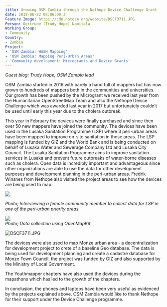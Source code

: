 ```yaml
---
title: Growing OSM Zambia through the Nethope Device Challenge Grant
date: 2018-06-22 08:06:00 Z
Feature Image: https://cdn.hotosm.org/website/DSCF3711.JPG
Person: Gertrude (Trudy Hope) Namitala
Working Group:
- Community
Country:
- Zambia
Project:
- 'OSM Zambia: WASH Mapping'
- 'OSM Zambia: Mapping Peri-Urban Areas'
- 'Community development: Microgrants and Device Grants'
---
```


*Guest blog: Trudy Hope, OSM Zambia lead*

OSM Zambia started in 2016 with barely a hand full of mappers but has now grown to hundreds of mappers both in the communities and universities. Our growth has been pushed by the Microgrant we received last year from the Humanitarian OpenStreetMap Team and also the Nethope Device Challenge which was awarded last year in 2017 but unfortunately couldn’t be used until early this year due to the cholera outbreak.

This year in February the devices were finally purchased and since then over 50 new mappers have joined the community. The devices have been used in the Lusaka Sanitation Programme (LSP) where 3 peri-urban areas have been mapped to improve on-site sanitation in those areas. The LSP mapping is funded by GIZ and the World Bank and is being conducted on behalf of Lusaka Water and Sewerage Company Ltd and Lusaka City Council. The Lusaka Sanitation Programme aims to improve sanitation services in Lusaka and prevent future outbreaks of water-borne diseases such as cholera.  Open data is incredibly important and advantageous since other organizations are able to use the data for other development purposes and development planning in the peri-urban areas. Fredrik Winsnes from Nethope also visited the project areas to see how the devices are being used to map.

**![](https://lh4.googleusercontent.com/Dz-KYpXx8R_gF4np1iOJQH5CHWOUIuhWaoVimkxcscWlasKfIqBJHW0f1EDruBb_imkK17Z2Q47sl1VmuviJ6hHlgRB0DpgsJ28wqqNnPIfrJVDcnuOrp6hwCIAFwaV6jX-GkJjn)**

*Photo; Interviewing a female community member to collect data for LSP in one of the peri-urban priority areas*

**![](https://lh4.googleusercontent.com/ZQXc__62DChGVOIzfUP4KgKe98QOk14lcMeoDoehJb0W5_gTtkm3DUSL4v68ZQ3MQ0zqQs7fOg1o1FCQcLoGt8ZeBXQzXOBKfTWV_wkQOcDuFhIayz2rSwbAxariJQxLeX4AqXZG)**\
*Photo; Data collection using OpenMapKit*

![DSCF3711.JPG](https://cdn.hotosm.org/website/DSCF3711.JPG)

The devices were also used to map Monze urban area - a decentralization for development project to crete of a baseline Geo database. The data is being used for development planning and create a cadastre database for Monze Town Council, the project was funded by GIZ and also supported by the Ministry of Local Government.

The Youthmapper chapters have also used the devices during the mapathons which has led to the growth of the chapters.

In conclusion, the phones and laptops have been very useful as evidenced by the projects explained above. OSM Zambia would like to thank Nethope for their support under the Device Challenge programme.